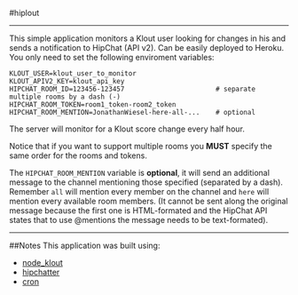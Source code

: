 #hiplout
***
This simple application monitors a Klout user looking for changes in his and sends a notification to HipChat (API v2). Can be easily deployed to Heroku. You only need to set the following enviroment variables:

```
KLOUT_USER=klout_user_to_monitor
KLOUT_APIV2_KEY=klout_api_key
HIPCHAT_ROOM_ID=123456-123457                       # separate multiple rooms by a dash (-)
HIPCHAT_ROOM_TOKEN=room1_token-room2_token
HIPCHAT_ROOM_MENTION=JonathanWiesel-here-all-...    # optional
```

The server will monitor for a Klout score change every half hour.

Notice that if you want to support multiple rooms you **MUST** specify the same order for the rooms and tokens.

The `HIPCHAT_ROOM_MENTION` variable is **optional**, it will send an additional message to the channel mentioning those specified (separated by a dash). Remember `all` will mention every member on the channel and `here` will mention every available room members.
(It cannot be sent along the original message because the first one is HTML-formated and the HipChat API states that to use @mentions the message needs to be text-formated).

***

##Notes
This application was built using:
* [node_klout](https://github.com/cojohn/node_klout)
* [hipchatter](https://github.com/charltoons/hipchatter)
* [cron](https://github.com/ncb000gt/node-cron)

